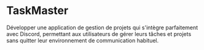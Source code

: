 # TaskMaster
Développer une application de gestion de projets qui s'intègre parfaitement avec Discord, permettant aux utilisateurs de gérer leurs tâches et projets sans quitter leur environnement de communication habituel.
